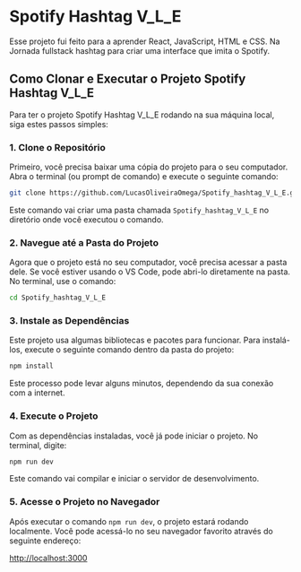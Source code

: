 # Spotify Hashtag V_L_E
Esse projeto fui feito para a aprender React, JavaScript, HTML e CSS. Na Jornada fullstack hashtag para criar uma interface que imita o Spotify.

## Como Clonar e Executar o Projeto Spotify Hashtag V\_L\_E

Para ter o projeto Spotify Hashtag V\_L\_E rodando na sua máquina local, siga estes passos simples:

### 1\. Clone o Repositório

Primeiro, você precisa baixar uma cópia do projeto para o seu computador. Abra o terminal (ou prompt de comando) e execute o seguinte comando:

```sh
git clone https://github.com/LucasOliveiraOmega/Spotify_hashtag_V_L_E.git
```

Este comando vai criar uma pasta chamada `Spotify_hashtag_V_L_E` no diretório onde você executou o comando.

### 2\. Navegue até a Pasta do Projeto

Agora que o projeto está no seu computador, você precisa acessar a pasta dele. Se você estiver usando o VS Code, pode abri-lo diretamente na pasta. No terminal, use o comando:

```sh
cd Spotify_hashtag_V_L_E
```

### 3\. Instale as Dependências

Este projeto usa algumas bibliotecas e pacotes para funcionar. Para instalá-los, execute o seguinte comando dentro da pasta do projeto:

```sh
npm install
```

Este processo pode levar alguns minutos, dependendo da sua conexão com a internet.

### 4\. Execute o Projeto

Com as dependências instaladas, você já pode iniciar o projeto. No terminal, digite:

```sh
npm run dev
```

Este comando vai compilar e iniciar o servidor de desenvolvimento.

### 5\. Acesse o Projeto no Navegador

Após executar o comando `npm run dev`, o projeto estará rodando localmente. Você pode acessá-lo no seu navegador favorito através do seguinte endereço:

[http://localhost:3000](https://www.google.com/search?q=http://localhost:3000)


